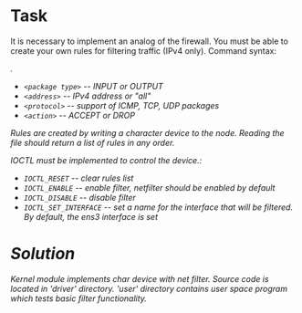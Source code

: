 # Task

It is necessary to implement an analog of the firewall. You must be able to create your own rules for filtering traffic (IPv4 only).
Command syntax: <package type> <address> <protocol> <action>.
- `<package type>` -- INPUT or OUTPUT
- `<address>` -- IPv4 address or "all"
- `<protocol>` -- support of ICMP, TCP, UDP packages
- `<action>` -- ACCEPT or DROP

Rules are created by writing a character device to the node. Reading the file should return a list of rules in any order.

IOCTL must be implemented to control the device.:
- `IOCTL_RESET` -- clear rules list
- `IOCTL_ENABLE` -- enable filter, netfilter should be enabled by default
- `IOCTL_DISABLE` -- disable filter
- `IOCTL_SET_INTERFACE` -- set a name for the interface that will be filtered. By default, the ens3 interface is set

# Solution

Kernel module implements char device with net filter. Source code is located in 'driver' directory. 'user' directory contains user space program which tests basic filter functionality.
